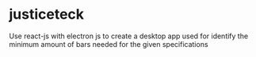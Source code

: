 # justiceteck
Use react-js with electron js to create a desktop app used for identify the minimum amount of bars needed for the given specifications
